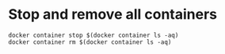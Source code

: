 # Stop and remove all containers

```
docker container stop $(docker container ls -aq)
docker container rm $(docker container ls -aq)
```
